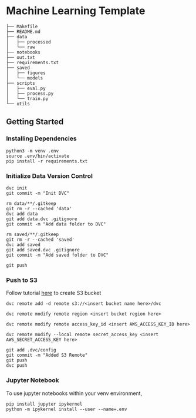 # Machine Learning Template

```
├── Makefile
├── README.md
├── data
│   ├── processed
│   └── raw
├── notebooks
├── out.txt
├── requirements.txt
├── saved
│   ├── figures
│   └── models
├── scripts
│   ├── eval.py
│   ├── process.py
│   └── train.py
└── utils
```

## Getting Started

### Installing Dependencies

```
python3 -m venv .env
source .env/bin/activate
pip install -r requirements.txt
```

### Initialize Data Version Control

```
dvc init
git commit -m "Init DVC"

rm data/**/.gitkeep
git rm -r --cached 'data'
dvc add data
git add data.dvc .gitignore
git commit -m "Add data folder to DVC"

rm saved/**/.gitkeep
git rm -r --cached 'saved'
dvc add saved
git add saved.dvc .gitignore
git commit -m "Add saved folder to DVC"

git push
```

### Push to S3

Follow tutorial [here](https://docs.aws.amazon.com/AmazonS3/latest/userguide/creating-bucket.html) to create S3 bucket

```
dvc remote add -d remote s3://<insert bucket name here>/dvc
```

```
dvc remote modify remote region <insert bucket region here>
```

```
dvc remote modify remote access_key_id <insert AWS_ACCESS_KEY_ID here>
```

```
dvc remote modify --local remote secret_access_key <insert AWS_SECRET_ACCESS_KEY here>
```

```
git add .dvc/config
git commit -m "Added S3 Remote"
git push
dvc push
```

### Jupyter Notebook

To use jupyter notebooks within your venv environment,

```
pip install jupyter ipykernel
python -m ipykernel install --user --name=.env
```

